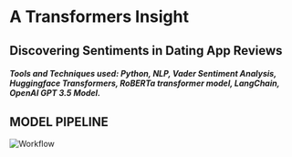 # A Transformers Insight
## Discovering Sentiments in Dating App Reviews

##### Tools and Techniques used: Python, NLP, Vader Sentiment Analysis, Huggingface Transformers, RoBERTa transformer model, LangChain, OpenAI GPT 3.5 Model.

## MODEL PIPELINE
![Workflow](https://github.com/NivedhaBalakrishnan/Transformers-DatingApp-Insights/assets/50318272/cf5f9f7d-c5c3-4380-ade5-478b1cbe3ded)


